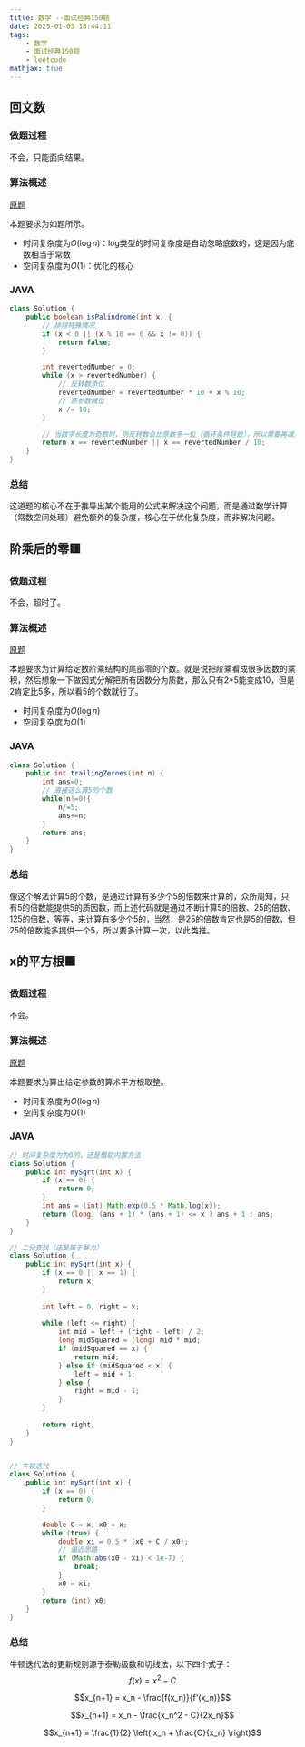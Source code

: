 ```yaml
---
title: 数学 --面试经典150题
date: 2025-01-03 18:44:11
tags:
    - 数学
    - 面试经典150题
    - leetcode
mathjax: true
---
```


## 回文数
### 做题过程
不会，只能面向结果。

### 算法概述
[原题](https://leetcode.cn/problems/palindrome-number/description/?envType=study-plan-v2&envId=top-interview-150)

本题要求为如题所示。
- 时间复杂度为$O(\log{n})$：log类型的时间复杂度是自动忽略底数的，这是因为底数相当于常数
- 空间复杂度为$O(1)$：优化的核心



### JAVA
```java
class Solution {
    public boolean isPalindrome(int x) {
        // 排除特殊情况
        if (x < 0 || (x % 10 == 0 && x != 0)) {
            return false;
        }

        int revertedNumber = 0;
        while (x > revertedNumber) {
            // 反转数添位
            revertedNumber = revertedNumber * 10 + x % 10;
            // 原参数减位
            x /= 10;
        }

        // 当数字长度为奇数时，则反转数会比原数多一位（循环条件导致），所以需要再减去一位来进行匹配 
        return x == revertedNumber || x == revertedNumber / 10;
    }
}
```

### 总结
这道题的核心不在于推导出某个能用的公式来解决这个问题，而是通过数学计算（常数空间处理）避免额外的复杂度，核心在于优化复杂度，而非解决问题。


## 阶乘后的零🟨
### 做题过程
不会，超时了。

### 算法概述
[原题](https://leetcode.cn/problems/factorial-trailing-zeroes/description/?envType=study-plan-v2&envId=top-interview-150)

本题要求为计算给定数阶乘结构的尾部零的个数。就是说把阶乘看成很多因数的乘积，然后想象一下做因式分解把所有因数分为质数，那么只有2*5能变成10，但是2肯定比5多，所以看5的个数就行了。
- 时间复杂度为$O(\log{n})$
- 空间复杂度为$O(1)$

### JAVA
```java
class Solution {
    public int trailingZeroes(int n) {
        int ans=0;
        // 直接这么算5的个数
        while(n!=0){
            n/=5;
            ans+=n; 
        }
        return ans;
    }
}
```
 
### 总结
像这个解法计算5的个数，是通过计算有多少个5的倍数来计算的，众所周知，只有5的倍数能提供5的质因数，而上述代码就是通过不断计算5的倍数、25的倍数、125的倍数，等等，来计算有多少个5的，当然，是25的倍数肯定也是5的倍数，但25的倍数能多提供一个5，所以要多计算一次，以此类推。



## x的平方根🟩
### 做题过程
不会。

### 算法概述
[原题](https://leetcode.cn/problems/sqrtx/description/?envType=study-plan-v2&envId=top-interview-150)

本题要求为算出给定参数的算术平方根取整。
- 时间复杂度为$O(\log{n})$
- 空间复杂度为$O(1)$

### JAVA
```java
// 时间复杂度为为0的，还是借助内置方法
class Solution {
    public int mySqrt(int x) {
        if (x == 0) {
            return 0;
        }
        int ans = (int) Math.exp(0.5 * Math.log(x));
        return (long) (ans + 1) * (ans + 1) <= x ? ans + 1 : ans;
    }
}

// 二分查找（还是属于暴力）
class Solution {
    public int mySqrt(int x) {
        if (x == 0 || x == 1) {
            return x;
        }
        
        int left = 0, right = x;
        
        while (left <= right) {
            int mid = left + (right - left) / 2;
            long midSquared = (long) mid * mid;  
            if (midSquared == x) {
                return mid;
            } else if (midSquared < x) {
                left = mid + 1;
            } else {
                right = mid - 1;
            }
        }
        
        return right;  
    }
}


// 牛顿迭代 
class Solution {
    public int mySqrt(int x) {
        if (x == 0) {
            return 0;
        }

        double C = x, x0 = x;
        while (true) {
            double xi = 0.5 * (x0 + C / x0);
            // 逼近思路
            if (Math.abs(x0 - xi) < 1e-7) {
                break;
            }
            x0 = xi;
        }
        return (int) x0;
    }
}
```

### 总结
牛顿迭代法的更新规则源于泰勒级数和切线法，以下四个式子：
$$ f(x) = x^2 - C $$


$$x_{n+1} = x_n - \frac{f(x_n)}{f'(x_n)}$$


$$x_{n+1} = x_n - \frac{x_n^2 - C}{2x_n}$$


$$x_{n+1} = \frac{1}{2} \left( x_n + \frac{C}{x_n} \right)$$

